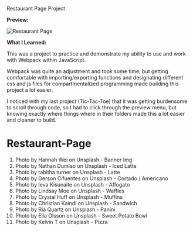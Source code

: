 Restaurant Page Project

<strong>Preview:</strong>

![Restaurant Page](https://user-images.githubusercontent.com/94728848/187819176-bdfedb01-901c-40cf-ac9a-f4c8283d4153.gif)

<strong>What I Learned:</strong>

This was a project to practice and demonstrate my ability to use and work with Webpack within JavaScript. 
    
Webpack was quite an adjustment and took some time, but getting comfortable with importing/exporting functions and designating different css and js files for compartmentalized programming made building this project a lot easier. 
    
I noticed with my last project (Tic-Tac-Toe) that it was getting burdensome to scroll through code, so I had to click through the preview menu, but knowing exactly where things where in their folders made this a lot easier and cleaner to build.

# Restaurant-Page

1. Photo by Hannah Wei on Unsplash - Banner Img
2. Photo by Nathan Dumlao on Unsplash - Iced Latte
3. Photo by tabitha turner on Unsplash - Latte
4. Photo by Gerson Cifuentes on Unsplash - Cortado / Americano
5. Photo by Ieva Kisunaite on Unsplash - Affogato
6. Photo by Lindsay Moe on Unsplash - Waffles
7. Photo by Crystal Huff on Unsplash - Muffins
8. Photo by Christian Kaindl on Unsplash - Sandwich
9. Photo by Ria Quartz on Unsplash - Panini
10. Photo by Ella Olsson on Unsplash - Sweet Potato Bowl
11. Photo by Kelvin T on Unsplash - Pizza

